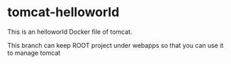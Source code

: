 # tomcat-helloworld

This is an helloworld Docker file of tomcat.

This branch can keep ROOT project under webapps so that you can use it to manage tomcat